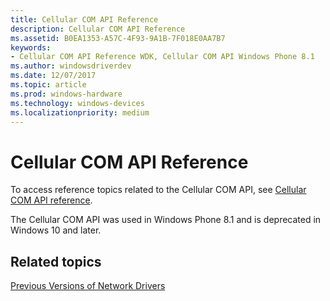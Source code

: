```yaml
---
title: Cellular COM API Reference
description: Cellular COM API Reference
ms.assetid: B0EA1353-A57C-4F93-9A1B-7F018E0AA7B7
keywords:
- Cellular COM API Reference WDK, Cellular COM API Windows Phone 8.1
ms.author: windowsdriverdev
ms.date: 12/07/2017
ms.topic: article
ms.prod: windows-hardware
ms.technology: windows-devices
ms.localizationpriority: medium
---
```


# Cellular COM API Reference

To access reference topics related to the Cellular COM API, see [Cellular COM API reference](https://msdn.microsoft.com/library/windows/hardware/dn946508). 

The Cellular COM API was used in Windows Phone 8.1 and is deprecated in Windows 10 and later.

## Related topics

[Previous Versions of Network Drivers](previous-versions-of-network-drivers.md)


